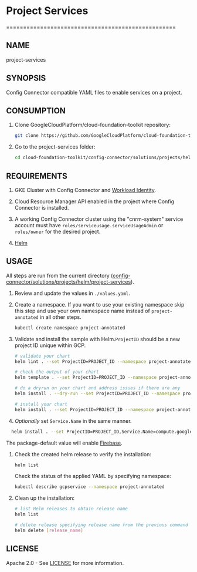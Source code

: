 # Project Services

==================================================

## NAME

  project-services

## SYNOPSIS

  Config Connector compatible YAML files to enable services on a project.

## CONSUMPTION

  1. Clone GoogleCloudPlatform/cloud-foundation-toolkit repository:

      ```bash
      git clone https://github.com/GoogleCloudPlatform/cloud-foundation-toolkit.git
      ```

  1. Go to the project-services folder:

      ```bash
      cd cloud-foundation-toolkit/config-connector/solutions/projects/helm/project-services
      ```

## REQUIREMENTS

1. GKE Cluster with Config Connector and [Workload Identity](https://cloud.google.com/kubernetes-engine/docs/how-to/workload-identity#enable_workload_identity_on_a_new_cluster).

1. Cloud Resource Manager API enabled in the project where Config Connector is installed.

1. A working Config Connector cluster using the "cnrm-system" service account must have `roles/serviceusage.serviceUsageAdmin` or `roles/owner` for the desired project.

1. [Helm](../../../README.md#helm)

## USAGE

All steps are run from the current directory ([config-connector/solutions/projects/helm/project-services](.)).

1. Review and update the values in `./values.yaml`.

1. Create a namespace. If you want to use your existing namespace skip this step and use your own namespace name instead of `project-annotated` in all other steps.

    ```bash
    kubectl create namespace project-annotated
    ```

1. Validate and install the sample with Helm.`ProjectID` should be a new project ID unique within GCP.

    ```bash
    # validate your chart
    helm lint . --set ProjectID=PROJECT_ID --namespace project-annotated

    # check the output of your chart
    helm template . --set ProjectID=PROJECT_ID --namespace project-annotated

    # do a dryrun on your chart and address issues if there are any
    helm install . --dry-run --set ProjectID=PROJECT_ID --namespace project-annotated --generate-name

    # install your chart
    helm install . --set ProjectID=PROJECT_ID --namespace project-annotated --generate-name
    ```

1. _Optionally_ set `Service.Name` in the same manner.

  ```bash
    helm install . --set ProjectID=PROJECT_ID,Service.Name=compute.googleapis.com
  ```

  The package-default value will enable [Firebase](https://firebase.google.com/docs).

1. Check the created helm release to verify the installation:

    ```bash
    helm list
    ```

    Check the status of the applied YAML by specifying namespace:

    ```bash
    kubectl describe gcpservice --namespace project-annotated
    ```

1. Clean up the installation:

    ```bash
    # list Helm releases to obtain release name
    helm list

    # delete release specifying release name from the previous command output.
    helm delete [release_name]
    ```

## LICENSE

Apache 2.0 - See [LICENSE](/LICENSE) for more information.
